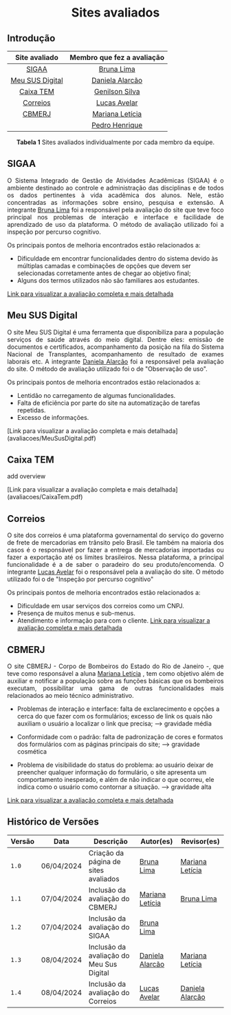 <h1 align="center"> Sites avaliados </h1>

## Introdução

<p align="justify"></p>

<center>

| Site avaliado | Membro que fez a avaliação|
| :---------------------------------------------: | :----------------------: 
| [SIGAA](#sigaa) | [Bruna Lima](https://github.com/libruna)
| [Meu SUS Digital](#meu-sus-digital) | [Daniela Alarcão](https://github.com/danialarcao) 
| [Caixa TEM](#caixa-tem) | [Genilson Silva](https://github.com/GenilsonJrs) 
| [Correios](#correios) |[Lucas Avelar](https://github.com/LucasAvelar2711)
| [CBMERJ](#cbmerj)| [Mariana Letícia](https://github.com/Marianannn) 
| []()| [Pedro Henrique](https://github.com/https://github.com/PedroHhenriq)

<b>Tabela 1</b> Sites avaliados individualmente por cada membro da equipe.</p>

</center>

## SIGAA

<p align="justify">O Sistema Integrado de Gestão de Atividades Acadêmicas (SIGAA) é o ambiente destinado ao controle e administração das disciplinas e de todos os dados pertinentes à vida acadêmica dos alunos. Nele, estão concentradas as informações sobre ensino, pesquisa e extensão. A integrante <a href="https://github.com/libruna">Bruna Lima</a> foi a responsável pela avaliação do site que teve foco principal nos problemas de interação e interface e facilidade de aprendizado de uso da plataforma. O método de avaliação utilizado foi a inspeção por percurso cognitivo.

Os principais pontos de melhoria encontrados estão relacionados a:</p>

- Dificuldade em encontrar funcionalidades dentro do sistema devido às múltiplas camadas e combinações de opções que devem ser selecionadas corretamente antes de chegar ao objetivo final;
- Alguns dos termos utilizados não são familiares aos estudantes.

[Link para visualizar a avaliação completa e mais detalhada](avaliacoes/sigaa.pdf)

## Meu SUS Digital

<p align="justify">O site Meu SUS Digital é uma ferramenta que disponibiliza para a população serviços de saúde através do meio digital. Dentre eles: emissão de documentos e certificados, acompanhamento da posição na fila do Sistema Nacional de Transplantes, acompanhamento de resultado de exames laborais etc. A integrante <a href="https://github.com/danialarcao">Daniela Alarcão</a> foi a responsável pela avaliação do site. O método de avaliação utilizado foi o de "Observação de uso".</p>

Os principais pontos de melhoria encontrados estão relacionados a: <br>

- Lentidão no carregamento de algumas funcionalidades.
- Falta de eficiência por parte do site na automatização de tarefas repetidas.
- Excesso de informações. 

</p>
[Link para visualizar a avaliação completa e mais detalhada](avaliacoes/MeuSusDigital.pdf)

## Caixa TEM

<p align="justify">add overview</p>
[Link para visualizar a avaliação completa e mais detalhada](avaliacoes/CaixaTem.pdf)

## Correios

<p align="justify">O site dos correios é uma plataforma governamental do serviço do governo de frete de mercadorias em trânsito pelo Brasil. Ele também na maioria dos casos é o responsável por fazer a entrega de mercadorias importadas ou fazer a exportação até os limites brasileiros. Nessa plataforma, a principal funcionalidade é a de saber o paradeiro do seu produto/encomenda. O integrante <a href= https://github.com/LucasAvelar2711>Lucas Avelar</a> foi o responsável pela a avaliação do site. O método utilizado foi o de "Inspeção por percurso cognitivo"</p>

Os principais pontos de melhoria encontrados estão relacionados a: <br>

- Dificuldade em usar serviços dos correios como um CNPJ.
- Presença de muitos menus e sub-menus.
- Atendimento e informação para com o cliente.
[Link para visualizar a avaliação completa e mais detalhada](avaliacoes/Correios.pdf)

## CBMERJ

<p align="justify">
O site CBMERJ - Corpo de Bombeiros do Estado do Rio de Janeiro -, que teve como responsável a aluna <a href="https://github.com/Marianannn">Mariana Letícia</a> , tem como objetivo além de auxiliar e notificar a população sobre as funções básicas que os bombeiros executam, possibilitar uma gama de outras funcionalidades mais relacionados ao meio técnico administrativo.
</p>

- Problemas de interação e interface: falta de exclarecimento e opções a cerca do que fazer com os formulários; excesso de link os quais não auxiliam o usuário a localizar o link que precisa; --> gravidade média

- Conformidade com o padrão: falta de padronização de cores e formatos dos formulários com as páginas principais do site; --> gravidade cosmética

- Problema de visibilidade do status do problema: ao usuário deixar de preencher qualquer informação do formulário, o site apresenta um comportamento inesperado, e além de não indicar o que ocorreu, ele indica como o usuário como contornar a situação. --> gravidade alta

[Link para visualizar a avaliação completa e mais detalhada](https://drive.google.com/file/d/1kQxBZX7ceb8yqGvYbOTTB9pGGsW2FqH7/view?usp=sharing)

## Histórico de Versões

<center>

| Versão |    Data    | Descrição                                 | Autor(es)                                       | Revisor(es)                                    |
| ------ | :--------: | ----------------------------------------- | ----------------------------------------------- | ---------------------------------------------- |
| `1.0`   | 06/04/2024 | Criação da página de sites avaliados                         | [Bruna Lima](https://github.com/libruna) | [Mariana Letícia](https://github.com/Marianannn)         | 
| `1.1`   | 07/04/2024 | Inclusão da avaliação do CBMERJ                        | [Mariana Letícia](https://github.com/Marianannn) | [Bruna Lima](https://github.com/libruna)         | 
| `1.2`   | 07/04/2024 | Inclusão da avaliação do SIGAA                        | [Bruna Lima](https://github.com/libruna) | []()         |
| `1.3`   | 08/04/2024 | Inclusão da avaliação do Meu Sus Digital                        | [Daniela Alarcão](https://github.com/danialarcao) | [Mariana Letícia](https://github.com/Marianannn)    |
| `1.4`   | 08/04/2024 | Inclusão da avaliação do Correios                        | [Lucas Avelar](https://github.com/LucasAvelar2711) | [Daniela Alarcão](https://github.com/danialarcao)    |
 


</center>